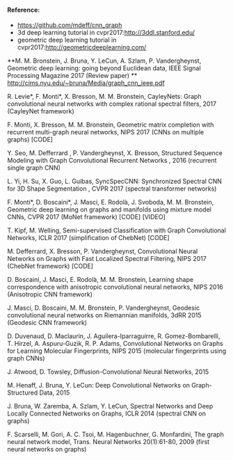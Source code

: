 
#### Reference:
- https://github.com/mdeff/cnn_graph
- 3d deep learning tutorial in cvpr2017:http://3ddl.stanford.edu/
- geometric deep learning tutorial in cvpr2017:http://geometricdeeplearning.com/

**M. M. Bronstein, J. Bruna, Y. LeCun, A. Szlam, P. Vandergheynst, Geometric deep learning: going beyond Euclidean data, IEEE Signal Processing Magazine 2017 (Review paper) ** http://cims.nyu.edu/~bruna/Media/graph_cnn_ieee.pdf

R. Levie*, F. Monti*, X. Bresson, M. M. Bronstein, CayleyNets: Graph convolutional neural networks with complex rational spectral filters, 2017 (CayleyNet framework) 

F. Monti, X. Bresson, M. M. Bronstein, Geometric matrix completion with recurrent multi-graph neural networks, NIPS 2017 (CNNs on multiple graphs) [CODE] 

Y. Seo, M. Defferrard , P. Vandergheynst, X. Bresson, Structured Sequence Modeling with Graph Convolutional Recurrent Networks , 2016 (recurrent single graph CNN) 

L. Yi, H. Su, X. Guo, L. Guibas, SyncSpecCNN: Synchronized Spectral CNN for 3D Shape Segmentation , CVPR 2017 (spectral transformer networks) 

F. Monti*, D. Boscaini*, J. Masci, E. Rodolà, J. Svoboda, M. M. Bronstein, Geometric deep learning on graphs and manifolds using mixture model CNNs, CVPR 2017 (MoNet framework) [CODE] [VIDEO] 

T. Kipf, M. Welling, Semi-supervised Classification with Graph Convolutional Networks, ICLR 2017 (simplification of ChebNet) [CODE] 

M. Defferrard, X. Bresson, P. Vandergheynst, Convolutional Neural Networks on Graphs with Fast Localized Spectral Filtering, NIPS 2017 (ChebNet framework) [CODE] 

D. Boscaini, J. Masci, E. Rodolà, M. M. Bronstein, Learning shape correspondence with anisotropic convolutional neural networks, NIPS 2016 (Anisotropic CNN framework) 

J. Masci, D. Boscaini, M. M. Bronstein, P. Vandergheynst, Geodesic convolutional neural networks on Riemannian manifolds, 3dRR 2015 (Geodesic CNN framework) 

D. Duvenaud, D. Maclaurin, J. Aguilera-Iparraguirre, R. Gomez-Bombarelli, T. Hirzel, A. Aspuru-Guzik, R. P. Adams, Convolutional Networks on Graphs for Learning Molecular Fingerprints, NIPS 2015 (molecular fingerprints using graph CNNs) 

J. Atwood, D. Towsley, Diffusion-Convolutional Neural Networks, 2015 

M. Henaff, J. Bruna, Y. LeCun: Deep Convolutional Networks on Graph-Structured Data, 2015 

J. Bruna, W. Zaremba, A. Szlam, Y. LeCun, Spectral Networks and Deep Locally Connected Networks on Graphs, ICLR 2014 (spectral CNN on graphs) 

F. Scarselli, M. Gori, A. C. Tsoi, M. Hagenbuchner, G. Monfardini, The graph neural network model, Trans. Neural Networks 20(1):61-80, 2009 (first neural networks on graphs) 

